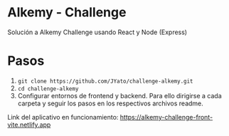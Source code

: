 # Alkemy - Challenge
 Solución a Alkemy Challenge usando React y Node (Express)
 
 # Pasos
 1. `git clone https://github.com/JYato/challenge-alkemy.git`
 2. `cd challenge-alkemy`
 3. Configurar entornos de frontend y backend. Para ello dirigirse a cada carpeta y seguir los pasos en los respectivos archivos readme.
 
 Link del aplicativo en funcionamiento: https://alkemy-challenge-front-vite.netlify.app
 
